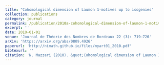 ```yaml
---
title: "Cohomological dimension of Laumon 1-motives up to isogenies"
collection: publications
category: journal
permalink: /publication/2010a-cohomological-dimension-of-laumon-1-motives
excerpt: ''
date: 2010-01-01
venue: 'Journal de Théorie des Nombres de Bordeaux 22 (3): 719–726'
arXiv: 'https://arxiv.org/abs/0809.4926'
paperurl: 'http://nimath.github.io/files/myart01_2010.pdf'
bibtexurl: ''
citation: 'N. Mazzari (2010). &quot;Cohomological dimension of Laumon 1-motives up to isogenies.&quot; <i>Journal de Théorie des Nombres de Bordeaux</i>, 22 (3), 719–726.'
---
```

